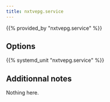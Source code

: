 ```yaml
---
title: nxtvepg.service
---
```


{{% provided_by "nxtvepg.service" %}}

## Options

{{% systemd_unit "nxtvepg.service" %}}

## Additionnal notes

Nothing here.